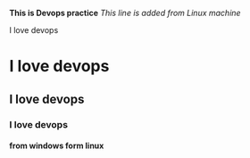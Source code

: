 **This is Devops practice**
*This line is added from Linux machine*

I love devops <h1>
I love devops <h2>
I love devops <h3>
I love devops <h4>
from windows
form linux
